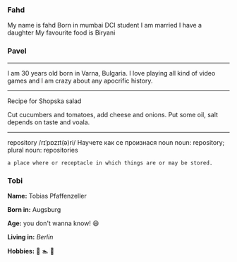 ### Fahd

My name is fahd 
Born in mumbai 
DCI student
I am married 
I have a daughter 
My favourite food is Biryani


### Pavel 

---

I am 30 years old born in Varna, Bulgaria. 
I love playing all kind of video games and I am crazy about any apocrific history. 

---

Recipe for Shopska salad

Cut cucumbers and tomatoes, add cheese and onions. Put some oil, salt depends on taste and voala.

---

repository
/rɪˈpɒzɪt(ə)ri/
Научете как се произнася
noun
noun: repository; plural noun: repositories

    a place where or receptacle in which things are or may be stored.

### Tobi

**Name:**    Tobias Pfaffenzeller    

**Born in:**    Augsburg

**Age:**   you don't wanna know! :smile:

**Living in:** *Berlin*

**Hobbies:** :bicyclist: :swimmer: :beer:


